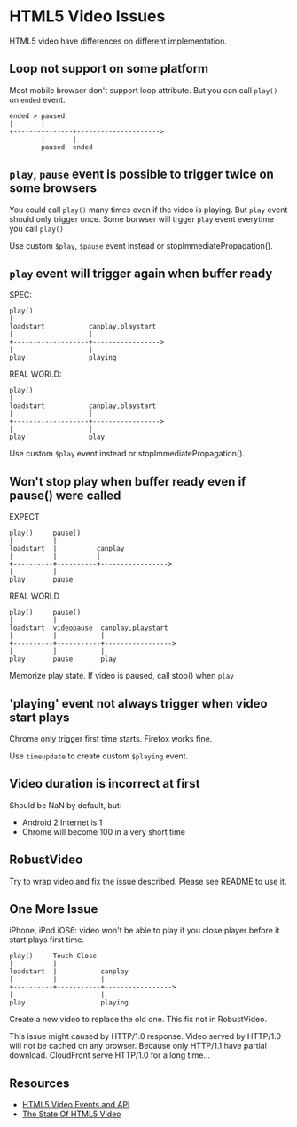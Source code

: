 HTML5 Video Issues
==================

HTML5 video have differences on different implementation.


Loop not support on some platform
---------------------------------

Most mobile browser don't support loop attribute.
But you can call `play()` on `ended` event.

    ended > paused         
    |       |             
    +-------+-------+--------------------->
            |       |
            paused  ended


`play`, `pause` event is possible to trigger twice on some browsers
------------------------------------------------------------------

You could call `play()` many times even if the video is playing.
But `play` event should only trigger once.
Some borwser will trgger `play` event everytime you call `play()`

Use custom `$play`, `$pause` event instead or stopImmediatePropagation().

`play` event will trigger again when buffer ready
-------------------------------------------------

SPEC:

    play()
    |
    loadstart           canplay,playstart
    |                   |
    +-------------------+----------------->
    |                   |
    play                playing 

REAL WORLD:

    play()
    |
    loadstart           canplay,playstart
    |                   |
    +-------------------+----------------->
    |                   |
    play                play


Use custom `$play` event instead or stopImmediatePropagation().


Won't stop play when buffer ready even if pause() were called
----------------------------------------------------------------

EXPECT

    play()     pause()
    |          | 
    loadstart  |          canplay
    |          |          |
    +----------+----------+----------------->
    |          |          
    play       pause           

REAL WORLD

    play()     pause()
    |          |
    loadstart  videopause  canplay,playstart
    |          |           |
    +----------+-----------+----------------->
    |          |           |
    play       pause       play     

Memorize play state. If video is paused, call stop() when `play`


'playing' event not always trigger when video start plays
---------------------------------------------------------

Chrome only trigger first time starts. Firefox works fine.

Use `timeupdate` to create custom `$playing` event.


Video duration is incorrect at first
------------------------------------

Should be NaN by default, but:
* Android 2 Internet is 1
* Chrome will become 100 in a very short time

RobustVideo
-----------

Try to wrap video and fix the issue described.
Please see README to use it.


One More Issue
--------------

iPhone, iPod iOS6: video won't be able to play if you close player before it start plays first time.

    play()     Touch Close
    |          |
    loadstart  |           canplay
    |          |           |
    +----------+-----------+----------------->
    |                      |
    play                   playing

Create a new video to replace the old one.
This fix not in RobustVideo.

This issue might caused by HTTP/1.0 response.
Video served by HTTP/1.0 will not be cached on any browser.
Because only HTTP/1.1 have partial download.
CloudFront serve HTTP/1.0 for a long time...

Resources
---------

* [HTML5 Video Events and API](http://www.w3.org/2010/05/video/mediaevents.html)
* [The State Of HTML5 Video](http://www.longtailvideo.com/html5/)
